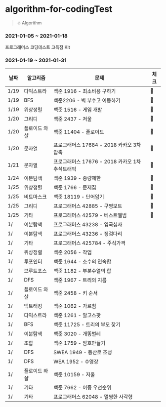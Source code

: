 # algorithm-for-codingTest
> 🔥 Algorithm

### 2021-01-05 ~ 2021-01-18
프로그래머스 코딩테스트 고득점 Kit

### 2021-01-19 ~ 2021-01-31
|날짜|알고리즘|문제|체크|
|------|------|---|---|
|1/19|다익스트라|백준 1916 - 최소비용 구하기|💚|
|1/19|BFS|백준2206 - 벽 부수고 이동하기|💚|
|1/19|위상정렬|백준 1516 - 게임 개발|💚|
|1/20|그리디|백준 2437 - 저울|💚|
|1/20|	플로이드 와샬|백준 11404 - 플로이드|💚|
|1/20|	문자열|프로그래머스 17684 - 2018 카카오 3차 압축|💚|
|1/21|	문자열|프로그래머스 17676 - 2018 카카오 1차 추석트래픽|💚|
|1/24|	이분탐색|백준 1939 - 중량제한|💚|
|1/25|	위상정렬|백준 1766 - 문제집|💚|
|1/25|	비트마스크|백준 18119 - 단어암기|💚|
|1/25|	그리디|프로그래머스 42885 - 구명보트|💚|
|1/25|	기타|프로그래머스 42579 - 베스트앨범|💚|
|1/|	이분탐색|프로그래머스 43238 - 입국심사|
|1/|	이분탐색|프로그래머스 43236 - 징검다리|
|1/|	기타|프로그래머스 425784 - 주식가격|
|1/| 위상정렬|백준 2056 - 작업|
|1/|	투포인터|백준 1644 - 소수의 연속합|
|1/| 브루트포스|백준 1182 - 부분수열의 합|
|1/|	DFS|백준 1967 - 트리의 지름|
|1/|	플로이드 와샬|백준 2458 - 키 순서|
|1/|	백트래킹|백준 1062 - 가르침|
|1/|	다익스트라|백준 1261 - 알고스팟|
|1/|	BFS|백준 11725 - 트리의 부모 찾기|
|1/|	이분탐색|백준 3020 - 개똥벌레|
|1/|	조합|백준 1759 - 암호만들기|
|1/|	DFS|SWEA 1949 - 등산로 조성|
|1/|	DFS|WEA 1952 - 수영장|
|1/|	플로이드 와샬|백준 10159 - 저울|
|1/|	기타|백준 7662 - 이중 우선순위|
|1/|	기타|프로그래머스 62048 - 멀쩡한 사각형|


